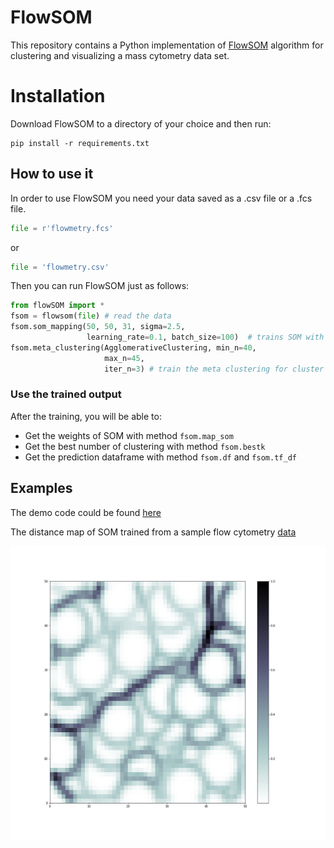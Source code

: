 # FlowSOM
This repository contains a Python implementation of [FlowSOM](http://bioconductor.org/packages/release/bioc/html/FlowSOM.html) algorithm for clustering and visualizing a mass cytometry data set. 

# Installation
Download FlowSOM to a directory of your choice and then run:

    pip install -r requirements.txt
    
How to use it
------------------
In order to use FlowSOM you need your data saved as a .csv file or a .fcs file.
```python
file = r'flowmetry.fcs'
```
or 
```python
file = 'flowmetry.csv'
```

Then you can run FlowSOM just as follows:
```python
from flowSOM import *
fsom = flowsom(file) # read the data
fsom.som_mapping(50, 50, 31, sigma=2.5, 
                 learning_rate=0.1, batch_size=100)  # trains SOM with 100 iterations
fsom.meta_clustering(AgglomerativeClustering, min_n=40, 
                     max_n=45, 
                     iter_n=3) # train the meta clustering for cluster in range(40,45)       
```

### Use the trained output

After the training, you will be able to:

* Get the weights of SOM with method `fsom.map_som`
* Get the best number of clustering with method `fsom.bestk`
* Get the prediction dataframe with method `fsom.df` and `fsom.tf_df`

Examples
-------------------------
The demo code could be found [here](https://github.com/Hatchin/FlowSOM/blob/master/demo.ipynb)

The distance map of SOM trained from a sample flow cytometry [data](https://github.com/Hatchin/FlowSOM/blob/master/flowmetry_transformed.csv)

<img src="https://github.com/Hatchin/FlowSOM/blob/master/som.png" alt="Flow example">

